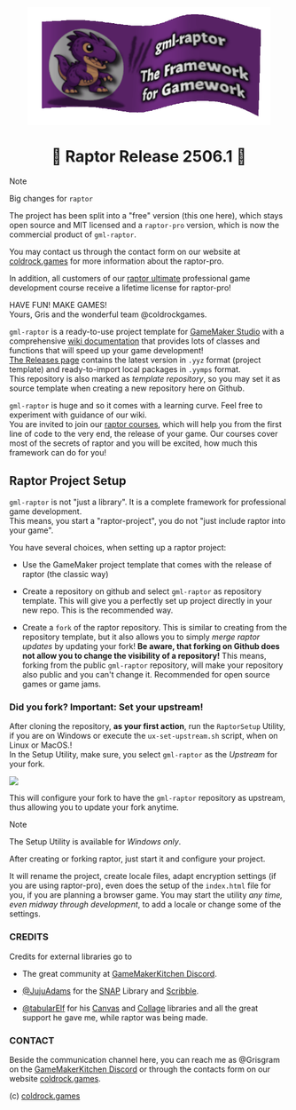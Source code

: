 <p align="center"><img src="https://github.com/coldrockgames/.github/blob/main/public_images/gml-raptor-anim-trans.gif" style="display:block; margin:auto; width:438px"></p>
<h1 align="center">🦖 Raptor Release 2506.1 🦖</h1>

> [!NOTE]
> Big changes for `raptor`
>
> The project has been split into a "free" version (this one here), which stays open source and MIT licensed and a `raptor-pro` version, which is now the commercial product of `gml-raptor`.
>
> You may contact us through the contact form on our website at [coldrock.games](https://www.coldrock.games) for more information about the raptor-pro.
>
> In addition, all customers of our [raptor ultimate](https://www.coldrock.games/www/courses.php) professional game development course receive a lifetime license for raptor-pro!
>
> HAVE FUN! MAKE GAMES!\
> Yours, Gris and the wonderful team @coldrockgames.

`gml-raptor` is a ready-to-use project template for [GameMaker Studio](https://gamemaker.io) with a comprehensive [wiki documentation](https://github.com/Grisgram/gml-raptor/wiki) that provides lots of classes and functions that will speed up your game development!\
[The Releases page](https://github.com/Grisgram/gml-raptor/releases) contains the latest version in `.yyz` format (project template) and ready-to-import local packages in `.yymps` format.\
This repository is also marked as _template repository_, so you may set it as source template when creating a new repository here on Github.

`gml-raptor` is huge and so it comes with a learning curve. Feel free to experiment with guidance of our wiki.\
You are invited to join our [raptor courses](https://www.coldrock.games/www/courses.php), which will help you from the first line of code to the very end, the release of your game. Our courses cover most of the secrets of raptor and you will be excited, how much this framework can do for you!

## Raptor Project Setup
`gml-raptor` is not "just a library". It is a complete framework for professional game development.\
This means, you start a "raptor-project", you do not "just include raptor into your game".

You have several choices, when setting up a raptor project:

* Use the GameMaker project template that comes with the release of raptor (the classic way)

* Create a repository on github and select `gml-raptor` as repository template. This will give you a perfectly set up project directly in your new repo. This is the recommended way.

* Create a `fork` of the raptor repository. This is similar to creating from the repository template, but it also allows you to simply _merge raptor updates_ by updating your fork! **Be aware, that forking on Github does not allow you to change the visibility of a repository!** This means, forking from the public `gml-raptor` repository, will make your repository also public and you can't change it. Recommended for open source games or game jams.

### Did you fork? Important: Set your upstream!
After cloning the repository, **as your first action**, run the `RaptorSetup` Utility, if you are on Windows or execute the `ux-set-upstream.sh` script, when on Linux or MacOS.!\
In the Setup Utility, make sure, you select `gml-raptor` as the _Upstream_ for your fork.
<p align="center"><img src="https://github.com/user-attachments/assets/6b284bb4-742c-49c5-aa1d-8254a91dc7d3" style="display:block; margin:auto; width:600px"></p>

This will configure your fork to have the `gml-raptor` repository as upstream, thus allowing you to update your fork anytime.

> [!NOTE]
> The Setup Utility is available for _Windows only_.

After creating or forking raptor, just start it and configure your project.

It will rename the project, create locale files, adapt encryption settings (if you are using raptor-pro), even does the setup of the `index.html` file for you, if you are planning a browser game. You may start the utility _any time, even midway through development_, to add a locale or change some of the settings.


### CREDITS
Credits for external libraries go to 

* The great community at [GameMakerKitchen Discord](https://discord.gg/8krYCqr).

* [@JujuAdams](https://github.com/JujuAdams) for the [SNAP](https://github.com/JujuAdams/SNAP) Library and [Scribble](https://github.com/JujuAdams/scribble).

* [@tabularElf](https://github.com/tabularelf) for his [Canvas](https://github.com/tabularelf/Canvas) and [Collage](https://github.com/tabularelf/Collage) libraries and all the great support he gave me, while raptor was being made.


### CONTACT
Beside the communication channel here, you can reach me as @Grisgram on the [GameMakerKitchen Discord](https://discord.gg/8krYCqr) or through the contacts form on our website [coldrock.games](https://www.coldrock.games).

(c) [coldrock.games](https://www.coldrock.games)

